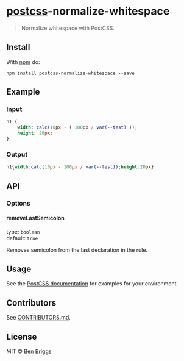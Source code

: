 # [postcss][postcss]-normalize-whitespace

> Normalize whitespace with PostCSS.

## Install

With [npm](https://npmjs.org/package/postcss-normalize-whitespace) do:

```
npm install postcss-normalize-whitespace --save
```

## Example

### Input

```css
h1 {
    width: calc(10px - ( 100px / var(--test) ));
    height: 20px;
}
```

### Output

```css
h1{width:calc(10px - 100px / var(--test));height:20px}
```

## API

### Options

#### removeLastSemicolon

type: `boolean`<br/>
default: `true`

Removes semicolon from the last declaration in the rule.

## Usage

See the [PostCSS documentation](https://github.com/postcss/postcss#usage) for
examples for your environment.

## Contributors

See [CONTRIBUTORS.md](https://github.com/cssnano/cssnano/blob/master/CONTRIBUTORS.md).

## License

MIT © [Ben Briggs](http://beneb.info)

[postcss]: https://github.com/postcss/postcss

